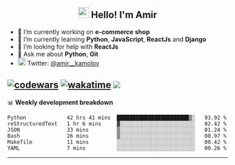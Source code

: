 <h2 align="center"><img src="https://media.giphy.com/media/hvRJCLFzcasrR4ia7z/giphy.gif" width="25px"> Hello! I'm Amir</h2>

- 🔭 I’m currently working on **e-commerce shop**
- 🌱 I’m currently learning **Python**, **JavaScript**, **ReactJs** and **Django**
- 🤔 I’m looking for help with **ReactJs**
- 💬 Ask me about **Python**, **Git**
- <img alt="Amir Kamolov | Twitter" width="18px" src="https://raw.githubusercontent.com/peterthehan/peterthehan/master/assets/twitter.svg" /> Twitter: [@amir__kamolov ](https://twitter.com/amir__kamolov)

[![codewars](https://www.codewars.com/users/Kamolov%20Amir/badges/micro)](https://www.codewars.com/users/Kamolov%20Amir)
[![wakatime](https://wakatime.com/badge/user/12da36de-2fca-4ef2-bb44-ec10c4750b61.svg)](https://wakatime.com/@12da36de-2fca-4ef2-bb44-ec10c4750b61)
![](https://komarev.com/ghpvc/?username=Amir0715&style=flat-square)
---

📊 **Weekly development breakdown**
<!--START_SECTION:waka-->

```text
Python             42 hrs 41 mins  ███████████████████████▒░   93.92 %
reStructuredText   1 hr 6 mins     ▓░░░░░░░░░░░░░░░░░░░░░░░░   02.42 %
JSON               33 mins         ▒░░░░░░░░░░░░░░░░░░░░░░░░   01.24 %
Bash               26 mins         ▒░░░░░░░░░░░░░░░░░░░░░░░░   00.97 %
Makefile           11 mins         ░░░░░░░░░░░░░░░░░░░░░░░░░   00.42 %
YAML               7 mins          ░░░░░░░░░░░░░░░░░░░░░░░░░   00.26 %
```

<!--END_SECTION:waka-->

---
